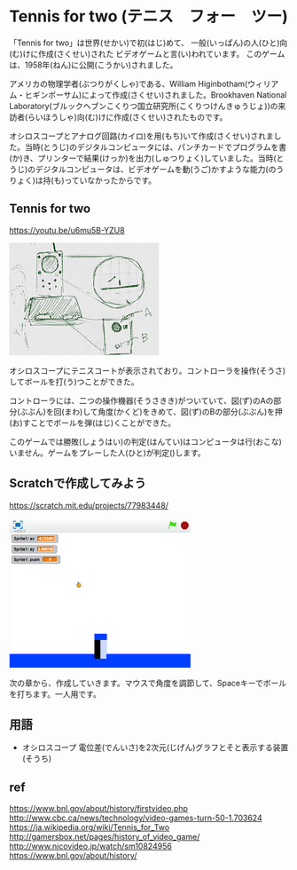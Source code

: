 # Tennis for two (テニス　フォー　ツー)

「Tennis for two」は世界(せかい)で初(はじ)めて、
一般(いっぱん)の人(ひと)向(む)けに作成(さくせい)された
ビデオゲームと言(い)われています。
このゲームは、1958年(ねん)に公開(こうかい)されました。

アメリカの物理学者(ぶつりがくしゃ)である、William Higinbotham(ウィリアム・ヒギンボーサム)によって作成(さくせい)されました。Brookhaven National Laboratory(ブルックヘブンこくりつ国立研究所(こくりつけんきゅうじょ))の来訪者(らいほうしゃ)向(む)けに作成(さくせい)されたものです。

オシロスコープとアナログ回路(カイロ)を用(もち)いて作成(さくせい)されました。当時(とうじ)のデジタルコンピュータには、パンチカードでプログラムを書(か)き、プリンターで結果(けっか)を出力(しゅつりょく)していました。当時(とうじ)のデジタルコンピュータは、ビデオゲームを動(うご)かすような能力(のうりょく)は持(も)っていなかったからです。



## Tennis for two
https://youtu.be/u6mu5B-YZU8

![](tennis_for_two_001a.png)

オシロスコープにテニスコートが表示されており。コントローラを操作(そうさ)してボールを打(う)つことができた。

コントローラには、二つの操作機器(そうさきき)がついていて、図(ず)のAの部分(ぶぶん)を回(まわ)して角度(かくど)をきめて、図(ず)のBの部分(ぶぶん)を押(お)すことでボールを弾(はじ)くことができた。

このゲームでは勝敗(しょうはい)の判定(はんてい)はコンピュータは行(おこな)いません。ゲームをプレーした人(ひと)が判定()します。


## Scratchで作成してみよう
https://scratch.mit.edu/projects/77983448/

![](scratch_tennis_for_two_02a.png)

次の章から、作成していきます。マウスで角度を調節して、Spaceキーでボールを打ちます。一人用です。


## 用語
* オシロスコープ
電位差(でんいさ)を2次元(じげん)グラフとそと表示する装置(そうち)

## ref
https://www.bnl.gov/about/history/firstvideo.php
http://www.cbc.ca/news/technology/video-games-turn-50-1.703624
https://ja.wikipedia.org/wiki/Tennis_for_Two
http://gamersbox.net/pages/history_of_video_game/
http://www.nicovideo.jp/watch/sm10824956
https://www.bnl.gov/about/history/

